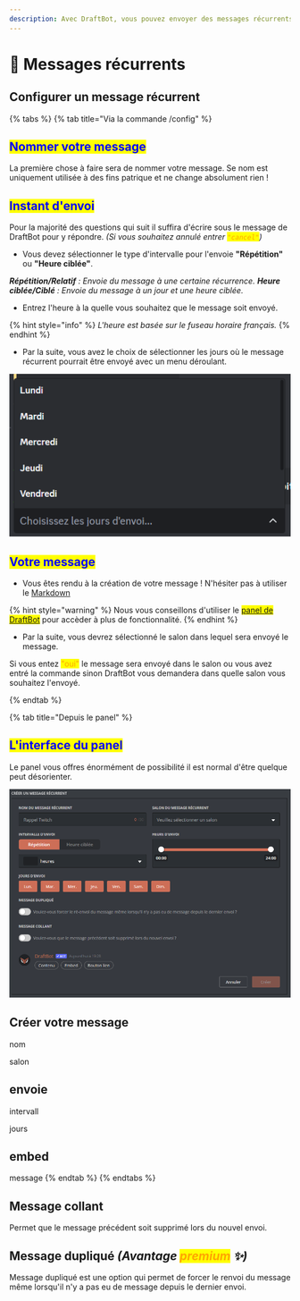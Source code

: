 ```yaml
---
description: Avec DraftBot, vous pouvez envoyer des messages récurrents avec quelques fonctionnalités intéressantes !
---
```


# 🔔 Messages récurrents

## Configurer un message récurrent
{% tabs %}
{% tab title="Via la commande /config" %}

## <mark style="color:blue;">Nommer votre message</mark>

La première chose à faire sera de nommer votre message. Se nom est uniquement utilisée à des fins patrique et ne change absolument rien !

## <mark style="color:blue;">Instant d'envoi</mark>
Pour la majorité des questions qui suit il suffira d'écrire sous le message de DraftBot pour y répondre. *(Si vous souhaitez annulé entrer <mark style="color:orange;">``"cancel"``</mark>)*

- Vous devez sélectionner le type d'intervalle pour l'envoie **"Répétition"** ou **"Heure ciblée"**.

***Répétition/Relatif** : Envoie du message à une certaine récurrence.*
***Heure ciblée/Ciblé** : Envoie du message à un jour et une heure ciblée.*

- Entrez l'heure à la quelle vous souhaitez que le message soit envoyé.

{% hint style="info" %}
*L'heure est basée sur le fuseau horaire français.*
{% endhint %}

- Par la suite, vous avez le choix de sélectionner les jours où le message récurrent pourrait être envoyé avec un menu déroulant.

![Menu déroulant](../.gitbook/assets/repeat-messages/menu-deroulant.png)

## <mark style="color:blue;">Votre message</mark>

- Vous êtes rendu à la création de votre message ! N'hésiter pas à utiliser le [Markdown](https://support.discord.com/hc/en-us/articles/210298617-Markdown-Text-101-Chat-Formatting-Bold-Italic-Underline)

{% hint style="warning" %}
Nous vous conseillons d'utiliser le <mark style="color:blue;">[panel de DraftBot](https://www.draftbot.fr/dashboard/user)</mark> pour accèder à plus de fonctionnalité.
{% endhint %}

- Par la suite, vous devrez sélectionné le salon dans lequel sera envoyé le message.

Si vous entez <mark style="color:orange;">"oui"</mark> le message sera envoyé dans le salon ou vous avez entré la commande sinon DraftBot vous demandera dans quelle salon vous souhaitez l'envoyé.

{% endtab %}

{% tab title="Depuis le panel" %}

## <mark style="color:blue;">L'interface du panel</mark>

Le panel vous offres énormément de possibilité il est normal d'être quelque peut désorienter.

![Panel](../.gitbook/assets/repeat-messages/dashboard-repeat-message.png)

## Créer votre message
nom 

salon

## envoie

intervall

jours

## embed

message
{% endtab %}
{% endtabs %}

## Message collant

Permet que le message précédent soit supprimé lors du nouvel envoi.

## Message dupliqué *(Avantage <mark style="color:orange;">premium</mark> ✨)*

Message dupliqué est une option qui permet de forcer le renvoi du message même lorsqu'il n'y a pas eu de message depuis le dernier envoi.